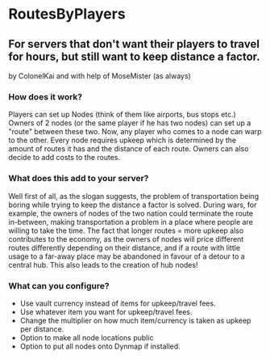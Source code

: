 
# RoutesByPlayers
## For servers that don't want their players to travel for hours, but still want to keep distance a factor.
by ColonelKai and with help of MoseMister (as always)

### How does it work?

Players can set up Nodes (think of them like airports, bus stops etc.) Owners of 2 nodes (or the same player if he has two nodes) can set up a "route" between these two. Now, any player who comes to a node can warp to the other. Every node requires upkeep which is determined by the amount of routes it has and the distance of each route. Owners can also decide to add costs to the routes.

### What does this add to your server?
Well first of all, as the slogan suggests, the problem of transportation being boring while trying to keep the distance a factor is solved. During wars, for example, the owners of nodes of the two nation could terminate the route in-between, making transportation a problem in a place where people are willing to take the time. 
The fact that longer routes = more upkeep also contributes to the economy, as the owners of nodes will price different routes differently depending on their distance, and if a route with little usage to a far-away place may be abandoned in favour of a detour to a central hub. This also leads to the creation of hub nodes! 
### What can you configure?
- Use vault currency instead of items for upkeep/travel fees.
- Use whatever item you want for upkeep/travel fees.
- Change the multiplier on how much item/currency is taken as upkeep per distance.
- Option to make all node locations public 
- Option to put all nodes onto Dynmap if installed.
